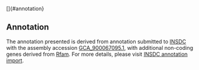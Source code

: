 []{#annotation}

Annotation
----------

The annotation presented is derived from annotation submitted to
[INSDC](http://www.insdc.org) with the assembly accession
[GCA\_900067095.1](http://www.ebi.ac.uk/ena/data/view/GCA_900067095.1),
with additional non-coding genes derived from
[Rfam](http://rfam.xfam.org/). For more details, please visit [INSDC
annotation
import](http://ensemblgenomes.org/info/data/insdc_annotation).
